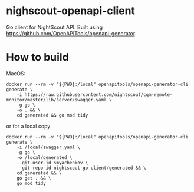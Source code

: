# nighscout-openapi-client

Go client for NightScout API. Built using https://github.com/OpenAPITools/openapi-generator.

# How to build

MacOS:
```
docker run --rm -v "${PWD}:/local" openapitools/openapi-generator-cli generate \
    -i https://raw.githubusercontent.com/nightscout/cgm-remote-monitor/master/lib/server/swagger.yaml \
    -g go \
    -o . && \
    cd generated && go mod tidy
```

or for a local copy

```
docker run --rm -v "${PWD}:/local" openapitools/openapi-generator-cli generate \
    -i /local/swagger.yaml \
    -g go \
    -o /local/generated \
    --git-user-id smyachenkov \
    --git-repo-id nightscout-go-client/generated && \
    cd generated && \
    go get . && \
    go mod tidy
```